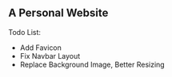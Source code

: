 ## A Personal Website

Todo List:
* Add Favicon
* Fix Navbar Layout
* Replace Background Image, Better Resizing